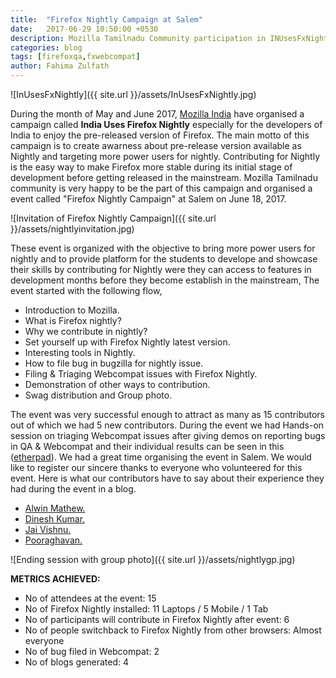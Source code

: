 ```yaml
---
title:  "Firefox Nightly Campaign at Salem"
date:   2017-06-29 10:50:00 +0530
description: Mozilla Tamilnadu Community participation in INUsesFxNightly Campaign
categories: blog
tags: [firefoxqa,fxwebcompat]
author: Fahima Zulfath
---
```


![InUsesFxNightly]({{ site.url }}/assets/InUsesFxNightly.jpg)

During the month of May and June 2017, [Mozilla India](https://blog.mozillaindia.org/1801) have organised a campaign called 
**India Uses Firefox Nightly**  especially for the developers of India to enjoy the pre-released version of Firefox. The main motto of this campaign is to create awarness about pre-release version available as Nightly and targeting more power users for nightly. Contributing for Nightly is the easy way to make Firefox more stable during its initial stage of development before getting released in the mainstream. Mozilla Tamilnadu community is very happy to be the part of this campaign and organised a event called "Firefox Nightly Campaign" at Salem on June 18, 2017.

![Invitation of Firefox Nightly Campaign]({{ site.url }}/assets/nightlyinvitation.jpg)

These event is organized with the objective to bring more power users for nightly and to provide platform for the students to develope and showcase their skills by contributing for Nightly were they can access to features in development months before they become establish in the mainstream, The event started with the following flow,

   * Introduction to Mozilla.
   * What is Firefox nightly?
   * Why we contribute in nightly?
   * Set yourself up with Firefox Nightly latest version.
   * Interesting tools in Nightly.
   * How to file bug in bugzilla for nightly issue.
   * Filing & Triaging Webcompat issues with Firefox Nightly.
   * Demonstration of other ways to contribution.
   * Swag distribution and Group photo.
   
 The event was very successful enough to attract as many as 15 contributors out of which we had 5 new contributors. During the event we had Hands-on session on triaging Webcompat issues after giving demos on reporting bugs in QA & Webcompat and their individual results can be seen in this ([etherpad](https://public.etherpad-mozilla.org/p/firefox-nightly-campaign-salem)). We had a great time organising the event in Salem. We would like to register our sincere thanks to everyone who volunteered for this event. Here is what our contributors have to say about their experience they had during the event in a blog.
 
 * [Alwin Mathew.](http://alwinmathewm.blogspot.in/2017/06/experience-in-nightly-campaign-salem.html)
 * [Dinesh Kumar.](http://dinestronic.blogspot.in/2017/06/hi-techies-i-attended.html?m=1)
 * [Jai Vishnu.](http://jaivishnujc.blogspot.in/2017/06/firefox-contribution-experience_28.html?m=1)
 * [Pooraghavan.](http://raghavrk99.blogspot.in/2017/06/my-experience-at-firefox-nightly.html?m=1)
 

![Ending session with group photo]({{ site.url }}/assets/nightlygp.jpg)

**METRICS ACHIEVED:**    
   * No of attendees at the event: 15
   * No of Firefox Nightly installed: 11 Laptops / 5 Mobile / 1 Tab
   * No of participants will contribute in Firefox Nightly after event: 6
   * No of people switchback to Firefox Nightly from other browsers: Almost everyone
   * No of bug filed in Webcompat: 2
   * No of blogs generated: 4
   

